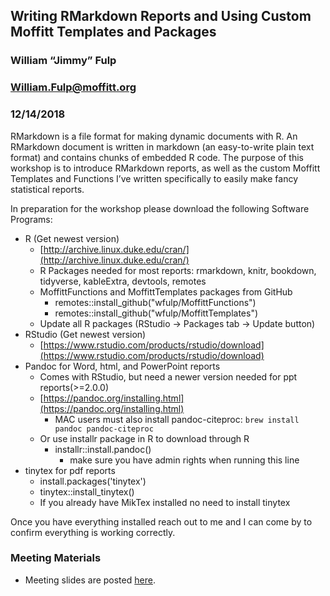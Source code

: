 ## Writing RMarkdown Reports and Using Custom Moffitt Templates and Packages
### William “Jimmy” Fulp 
### [William.Fulp@moffitt.org](mailto:William.Fulp@moffitt.org)
### 12/14/2018

 
RMarkdown is a file format for making dynamic documents with R. An RMarkdown document is written in markdown (an easy-to-write plain text format) and contains chunks of embedded R code. The purpose of this workshop is to introduce RMarkdown reports, as well as the custom Moffitt Templates and Functions I’ve written specifically to easily make fancy statistical reports.
 
In preparation for the workshop please download the following Software Programs:

* R (Get newest version)
    * [http://archive.linux.duke.edu/cran/](http://archive.linux.duke.edu/cran/)
    * R Packages needed for most reports: rmarkdown, knitr, bookdown, tidyverse, kableExtra, devtools, remotes
    * MoffittFunctions and MoffittTemplates packages from GitHub
        * remotes::install_github("wfulp/MoffittFunctions")
        * remotes::install_github("wfulp/MoffittTemplates")
    * Update all R packages (RStudio -> Packages tab -> Update button)
* RStudio (Get newest version)
    * [https://www.rstudio.com/products/rstudio/download](https://www.rstudio.com/products/rstudio/download)
* Pandoc for Word, html, and PowerPoint reports
    * Comes with RStudio, but need a newer version needed for ppt reports(>=2.0.0)
    * [https://pandoc.org/installing.html](https://pandoc.org/installing.html)
        * MAC users must also install pandoc-citeproc: `brew install pandoc pandoc-citeproc`
    * Or use installr package in R to download through R
        * installr::install.pandoc()
            * make sure you have admin rights when running this line
* tinytex for pdf reports
    * install.packages('tinytex')
    * tinytex::install_tinytex()
    * If you already have MikTex installed no need to install tinytex
 
Once you have everything installed reach out to me and I can come by to confirm everything is working correctly.

###  Meeting Materials
* Meeting slides are posted [here](RMarkdown%20Workshop%20Dec2018.pptx).